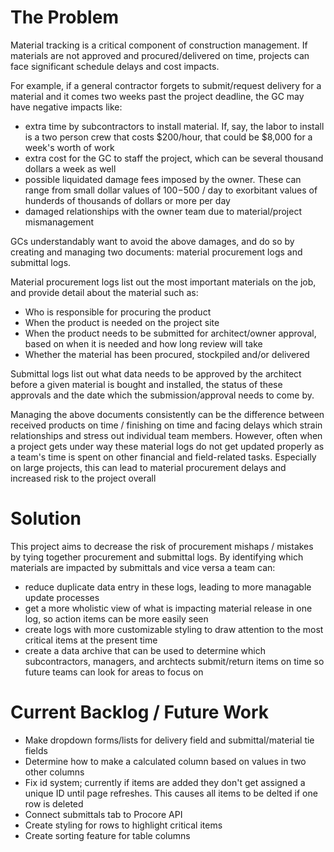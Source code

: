 # The Problem

Material tracking is a critical component of construction management. If materials are not approved and procured/delivered on time, projects can face significant schedule delays and cost impacts.

For example, if a general contractor forgets to submit/request delivery for a material and it comes two weeks past the project deadline, the GC may have negative impacts like:
- extra time by subcontractors to install material. If, say, the labor to install is a two person crew that costs $200/hour, that could be $8,000 for a week's worth of work
- extra cost for the GC to staff the project, which can be several thousand dollars a week as well
- possible liquidated damage fees imposed by the owner. These can range from small dollar values of $100-$500 / day to exorbitant values of hunderds of thousands of dollars or more per day
- damaged relationships with the owner team due to material/project mismanagement

GCs understandably want to avoid the above damages, and do so by creating and managing two documents: material procurement logs and submittal logs.

Material procurement logs list out the most important materials on the job, and provide detail about the material such as:
- Who is responsible for procuring the product
- When the product is needed on the project site
- When the product needs to be submitted for architect/owner approval, based on when it is needed and how long review will take
- Whether the material has been procured, stockpiled and/or delivered

Submittal logs list out what data needs to be approved by the architect before a given material is bought and installed, the status of these approvals and the date which the submission/approval needs to come by.

Managing the above documents consistently can be the difference between received products on time / finishing on time and facing delays which strain relationships and stress out individual team members. However, often when a project gets under way these material logs do not get updated properly as a team's time is spent on other financial and field-related tasks. Especially on large projects, this can lead to material procurement delays and increased risk to the project overall

# Solution

This project aims to decrease the risk of procurement mishaps / mistakes by tying together procurement and submittal logs. By identifying which materials are impacted by submittals and vice versa a team can:
- reduce duplicate data entry in these logs, leading to more managable update processes
- get a more wholistic view of what is impacting material release in one log, so action items can be more easily seen
- create logs with more customizable styling to draw attention to the most critical items at the present time
- create a data archive that can be used to determine which subcontractors, managers, and archtects submit/return items on time so future teams can look for areas to focus on

# Current Backlog / Future Work

- Make dropdown forms/lists for delivery field and submittal/material tie fields
- Determine how to make a calculated column based on values in two other columns
- Fix id system; currently if items are added they don't get assigned a unique ID until page refreshes. This causes all items to be delted if one row is deleted
- Connect submittals tab to Procore API
- Create styling for rows to highlight critical items
- Create sorting feature for table columns
